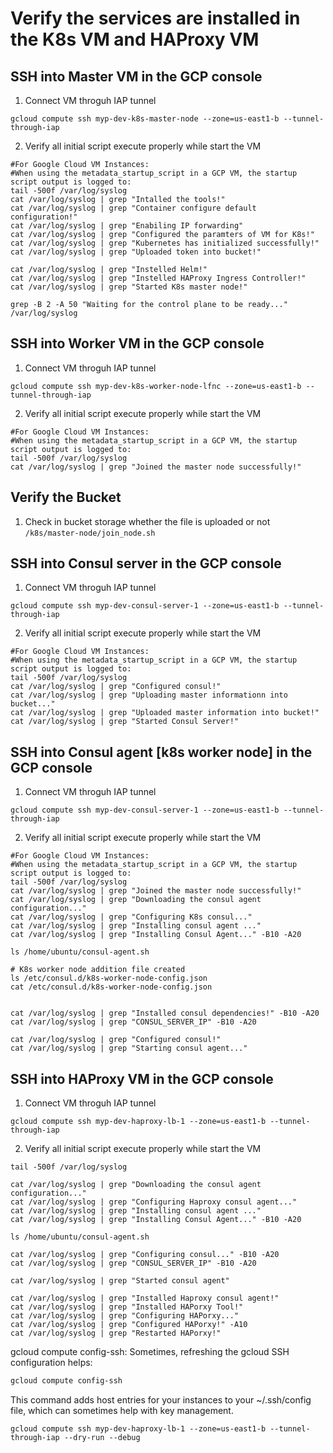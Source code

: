 
# Verify the services are installed in the K8s VM and HAProxy VM

## SSH into Master VM in the GCP console
1. Connect VM throguh IAP tunnel
```shell
gcloud compute ssh myp-dev-k8s-master-node --zone=us-east1-b --tunnel-through-iap
```
2. Verify all initial script execute properly while start the VM
```shell
#For Google Cloud VM Instances:
#When using the metadata_startup_script in a GCP VM, the startup script output is logged to:
tail -500f /var/log/syslog
cat /var/log/syslog | grep "Intalled the tools!"
cat /var/log/syslog | grep "Container configure default configuration!"
cat /var/log/syslog | grep "Enabiling IP forwarding"
cat /var/log/syslog | grep "Configured the paramters of VM for K8s!"
cat /var/log/syslog | grep "Kubernetes has initialized successfully!"
cat /var/log/syslog | grep "Uploaded token into bucket!"

cat /var/log/syslog | grep "Instelled Helm!"
cat /var/log/syslog | grep "Instelled HAProxy Ingress Controller!"
cat /var/log/syslog | grep "Started K8s master node!"

grep -B 2 -A 50 "Waiting for the control plane to be ready..." /var/log/syslog
```

## SSH into Worker VM in the GCP console
1. Connect VM throguh IAP tunnel
```shell
gcloud compute ssh myp-dev-k8s-worker-node-lfnc --zone=us-east1-b --tunnel-through-iap
```
2. Verify all initial script execute properly while start the VM
```shell
#For Google Cloud VM Instances:
#When using the metadata_startup_script in a GCP VM, the startup script output is logged to:
tail -500f /var/log/syslog
cat /var/log/syslog | grep "Joined the master node successfully!"
```

## Verify the Bucket
1. Check in bucket storage whether the file is uploaded or not `/k8s/master-node/join_node.sh`

## SSH into Consul server in the GCP console
1. Connect VM throguh IAP tunnel
```shell
gcloud compute ssh myp-dev-consul-server-1 --zone=us-east1-b --tunnel-through-iap
```
2. Verify all initial script execute properly while start the VM
```shell
#For Google Cloud VM Instances:
#When using the metadata_startup_script in a GCP VM, the startup script output is logged to:
tail -500f /var/log/syslog
cat /var/log/syslog | grep "Configured consul!"
cat /var/log/syslog | grep "Uploading master informationn into bucket..."
cat /var/log/syslog | grep "Uploaded master information into bucket!"
cat /var/log/syslog | grep "Started Consul Server!"
```

## SSH into Consul agent [k8s worker node] in the GCP console
1. Connect VM throguh IAP tunnel
```shell
gcloud compute ssh myp-dev-consul-server-1 --zone=us-east1-b --tunnel-through-iap
```
2. Verify all initial script execute properly while start the VM
```shell
#For Google Cloud VM Instances:
#When using the metadata_startup_script in a GCP VM, the startup script output is logged to:
tail -500f /var/log/syslog
cat /var/log/syslog | grep "Joined the master node successfully!"
cat /var/log/syslog | grep "Downloading the consul agent configuration..."
cat /var/log/syslog | grep "Configuring K8s consul..."
cat /var/log/syslog | grep "Installing consul agent ..."
cat /var/log/syslog | grep "Installing Consul Agent..." -B10 -A20

ls /home/ubuntu/consul-agent.sh

# K8s worker node addition file created
ls /etc/consul.d/k8s-worker-node-config.json
cat /etc/consul.d/k8s-worker-node-config.json


cat /var/log/syslog | grep "Installed consul dependencies!" -B10 -A20
cat /var/log/syslog | grep "CONSUL_SERVER_IP" -B10 -A20

cat /var/log/syslog | grep "Configured consul!"
cat /var/log/syslog | grep "Starting consul agent..."
```

## SSH into HAProxy VM in the GCP console
1. Connect VM throguh IAP tunnel
```shell
gcloud compute ssh myp-dev-haproxy-lb-1 --zone=us-east1-b --tunnel-through-iap
```
2. Verify all initial script execute properly while start the VM
```shell
tail -500f /var/log/syslog

cat /var/log/syslog | grep "Downloading the consul agent configuration..."
cat /var/log/syslog | grep "Configuring Haproxy consul agent..."
cat /var/log/syslog | grep "Installing consul agent ..."
cat /var/log/syslog | grep "Installing Consul Agent..." -B10 -A20

ls /home/ubuntu/consul-agent.sh

cat /var/log/syslog | grep "Configuring consul..." -B10 -A20
cat /var/log/syslog | grep "CONSUL_SERVER_IP" -B10 -A20

cat /var/log/syslog | grep "Started consul agent"

cat /var/log/syslog | grep "Installed Haproxy consul agent!"
cat /var/log/syslog | grep "Installed HAPorxy Tool!"
cat /var/log/syslog | grep "Configuring HAPorxy..."
cat /var/log/syslog | grep "Configured HAPorxy!" -A10
cat /var/log/syslog | grep "Restarted HAPorxy!"
```


gcloud compute config-ssh: Sometimes, refreshing the gcloud SSH configuration helps:
```Bash
gcloud compute config-ssh
```
This command adds host entries for your instances to your ~/.ssh/config file, which can sometimes help with key management.

```shell
gcloud compute ssh myp-dev-haproxy-lb-1 --zone=us-east1-b --tunnel-through-iap --dry-run --debug
```